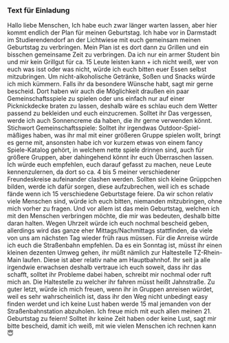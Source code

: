 ### Text für Einladung
Hallo liebe Menschen, 
Ich habe euch zwar länger warten lassen, aber hier kommt endlich der Plan für meinen Geburtstag.
Ich habe vor in Darmstadt im Studierendendorf an der Lichtwiese mit euch gemeinsam meinen Geburtstag zu verbringen.
Mein Plan ist es dort dann zu Grillen und ein bisschen gemeinsame Zeit zu verbringen.
Da ich nur ein armer Student bin und mir kein Grillgut für ca. 15 Leute leisten kann + ich nicht weiß, wer von euch was isst oder was nicht, würde ich euch bitten euer Essen selbst mitzubringen. Um nicht-alkoholische Getränke, Soßen und Snacks würde ich mich kümmern. Falls ihr da besondere Wünsche habt, sagt mir gerne bescheid.
Dort haben wir auch die Möglichkeit draußen ein paar Gemeinschaftsspiele zu spielen oder uns einfach nur auf einer Picknickdecke braten zu lassen, deshalb wäre es schlau euch dem Wetter passend zu bekleiden und euch einzucremen. Solltet ihr Das vergessen, werde ich auch Sonnencreme da haben, die ihr gerne verwenden könnt.
Stichwort Gemeinschaftsspiele: Solltet ihr irgendwas Outdoor-Spiel-mäßiges haben, was ihr mal mit einer größeren Gruppe spielen wollt, bringt es gerne mit, ansonsten habe ich vor kurzem etwas von einem fancy Spiele-Katalog gehört, in welchem nette spiele drinnen sind, auch für größere Gruppen, aber dahingehend könnt ihr euch Überraschen lassen.
Ich würde euch empfehlen, euch darauf gefasst zu machen, neue Leute kennenzulernen, da dort so ca. 4 bis 5 meiner verschiedener Freundeskreise aufeinander clashen werden. Sollten sich kleine Grüppchen bilden, werde ich dafür sorgen, diese aufzubrechen, weil ich es schade fände wenn ich 15 verschiedene Geburtstage feiere.
Da wir schon relativ viele Menschen sind, würde ich euch bitten, niemanden mitzubringen, ohne mich vorher zu fragen. Und vor allem ist das mein Geburtstag, welchen ich mit den Menschen verbringen möchte, die mir was bedeuten, deshalb bitte daran halten.
Wegen Uhrzeit würde ich euch nochmal bescheid geben, allerdings wird das ganze eher Mittags/Nachmittags stattfinden, da viele von uns am nächsten Tag wieder früh raus müssen.
Für die Anreise würde ich euch die Straßenbahn empfehlen. Da es ein Sonntag ist, müsst ihr einen kleinen dezenten Umweg gehen, ihr müßt nämlich zur Haltestelle TZ-Rhein-Main laufen. Diese ist aber relativ nahe am Hauptbahnhof. Ihr seit ja alle irgendwie erwachsen deshalb vertraue ich euch soweit, dass ihr das schafft, solltet ihr Probleme dabei haben, schreibt mir nochmal oder ruft mich an. Die Haltestelle zu welcher ihr fahren müsst heißt Jahnstraße. 
Zu guter letzt, würde ich mich freuen, wenn ihr in Gruppen anreisen würdet, weil es sehr wahrscheinlich ist, dass ihr den Weg nicht unbedingt easy finden werdet und ich keine Lust haben werde 15 mal jemanden von der Straßenbahnstation abzuholen.
Ich freue mich mit euch allen meinen 21. Geburtstag zu feiern!
Solltet ihr keine Zeit haben oder keine Lust, sagt mir bitte bescheid, damit ich weiß, mit wie vielen Menschen ich rechnen kann 😇